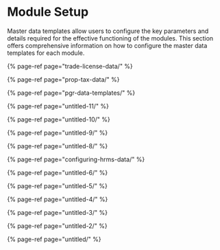 # Module Setup

Master data templates allow users to configure the key parameters and details required for the effective functioning of the modules. This section offers comprehensive information on how to configure the master data templates for each module. 

{% page-ref page="trade-license-data/" %}

{% page-ref page="prop-tax-data/" %}

{% page-ref page="pgr-data-templates/" %}

{% page-ref page="untitled-11/" %}

{% page-ref page="untitled-10/" %}

{% page-ref page="untitled-9/" %}

{% page-ref page="untitled-8/" %}

{% page-ref page="configuring-hrms-data/" %}

{% page-ref page="untitled-6/" %}

{% page-ref page="untitled-5/" %}

{% page-ref page="untitled-4/" %}

{% page-ref page="untitled-3/" %}

{% page-ref page="untitled-2/" %}

{% page-ref page="untitled/" %}

































